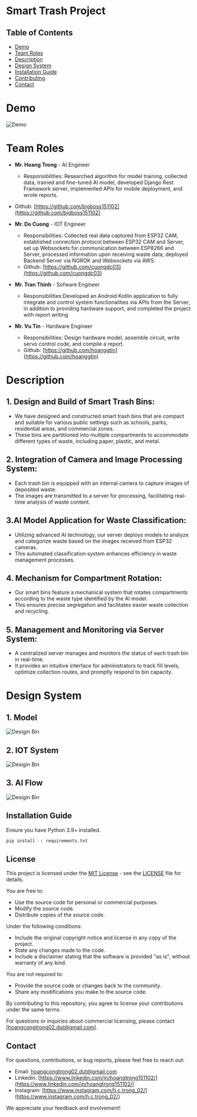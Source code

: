 # Smart Trash Project

## Table of Contents
- [Demo](#demo)
- [Team Roles](#team-roles)
- [Description](#description)
- [Design System](#design-system)
- [Installation Guide](#installation-guide)
- [Contributing](#contributing)
- [Contact](#contact)
# Demo
![Demo](./images/demo.gif)
# Team Roles
- **Mr. Hoang Trong** - AI Engineer
  - Responsibilities: Researched algorithm for model training, collected data, trained and fine-tuned AI model, developed Django Rest Framework server, implemented APIs for mobile deployment, and wrote reports.
 - Github: [https://github.com/bigboss151102](https://github.com/bigboss151102)
- **Mr. Do Cuong** - IOT Engineer
  - Responsibilities: Collected real data captured from ESP32 CAM, established connection protocol between ESP32 CAM and Server, set up Websockets for communication between ESP8266 and Server, processed information upon receiving waste data, deployed Backend Server via NGROK and Websockets via AWS.
  - Github: [https://github.com/cuongdc03](https://github.com/cuongdc03)
- **Mr. Tran Thinh** - Sofware Engineer
  - Responsibilities:Developed an Android Kotlin application to fully integrate and control system functionalities via APIs from the Server, in addition to providing hardware support, and completed the project with report writing

- **Mr. Vu Tin** - Hardware Engineer
  - Responsibilities: Design hardware model, assemble circuit, write servo control code, and compile a report.
  - Github: [https://github.com/hoanggtin](https://github.com/hoanggtin)

# Description
## 1. Design and Build of Smart Trash Bins:
- We have designed and constructed smart trash bins that are compact and suitable for various public settings such as schools, parks, residential areas, and commercial zones.
- These bins are partitioned into multiple compartments to accommodate different types of waste, including paper, plastic, and metal.

## 2. Integration of Camera and Image Processing System:
- Each trash bin is equipped with an internal camera to capture images of deposited waste.
- The images are transmitted to a server for processing, facilitating real-time analysis of waste content.

## 3.AI Model Application for Waste Classification:
- Utilizing advanced AI technology, our server deploys models to analyze and categorize waste based on the images received from ESP32 cameras.
- This automated classification system enhances efficiency in waste management processes.

## 4. Mechanism for Compartment Rotation:
- Our smart bins feature a mechanical system that rotates compartments according to the waste type identified by the AI model.
- This ensures precise segregation and facilitates easier waste collection and recycling.

## 5. Management and Monitoring via Server System:
- A centralized server manages and monitors the status of each trash bin in real-time.
- It provides an intuitive interface for administrators to track fill levels, optimize collection routes, and promptly respond to bin capacity.


# Design System
## 1. Model
![Desigin Bin](./images/design_bin.png)
## 2. IOT System
![Desigin Bin](./images/design_system.png)
## 3. AI Flow
![Desigin Bin](./images/ai_flow.png)

## Installation Guide
Ensure you have Python 3.9+ installed.

```cmd
pip install -r requirements.txt
```

## License
This project is licensed under the [MIT License](https://opensource.org/licenses/MIT) - see the [LICENSE](LICENSE) file for details.

You are free to:
- Use the source code for personal or commercial purposes.
- Modify the source code.
- Distribute copies of the source code.

Under the following conditions:
- Include the original copyright notice and license in any copy of the project.
- State any changes made to the code.
- Include a disclaimer stating that the software is provided "as is", without warranty of any kind.

You are not required to:
- Provide the source code or changes back to the community.
- Share any modifications you make to the source code.

By contributing to this repository, you agree to license your contributions under the same terms.

For questions or inquiries about commercial licensing, please contact [hoangcongtrong02.dut@gmail.com].

## Contact
For questions, contributions, or bug reports, please feel free to reach out:

- Email: [hoangcongtrong02.dut@gmail.com](hoangcongtrong02.dut@gmail.com)
- Linkedin: [https://www.linkedin.com/in/hoangtrong151102/](https://www.linkedin.com/in/hoangtrong151102/)
- Instagram: [https://www.instagram.com/h.c.trong_02/](https://www.instagram.com/h.c.trong_02/)

We appreciate your feedback and involvement!
